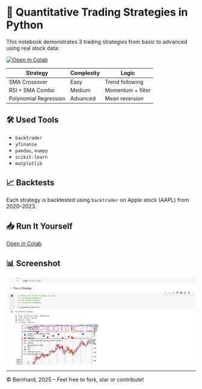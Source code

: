# 🧠 Quantitative Trading Strategies in Python

This notebook demonstrates 3 trading strategies from basic to advanced using real stock data:

[![Open In Colab](https://colab.research.google.com/assets/colab-badge.svg)](https://colab.research.google.com/github/bernhardbrugger/quant-trading-strategies-python/blob/main/quant_trading_strategies_3_levels.ipynb)

| Strategy                | Complexity | Logic             |
|-------------------------|------------|-------------------|
| SMA Crossover           | Easy       | Trend following   |
| RSI + SMA Combo         | Medium     | Momentum + filter |
| Polynomial Regression   | Advanced   | Mean reversion    |

## 🛠 Used Tools

- `backtrader`
- `yfinance`
- `pandas`, `numpy`
- `scikit-learn`
- `matplotlib`

## 📈 Backtests

Each strategy is backtested using `backtrader` on Apple stock (AAPL) from 2020–2023.

## 📥 Run It Yourself

[Open in Colab](https://colab.research.google.com/drive/15GbIL08rS8-zL8m48kDT6rBccwdCjfs-?usp=sharing)

## 📊 Screenshot

![Screenshot](https://github.com/bernhardbrugger/quant-trading-strategies-python/blob/main/screenshot.png)

---

© Bernhard, 2025 – Feel free to fork, star or contribute!
